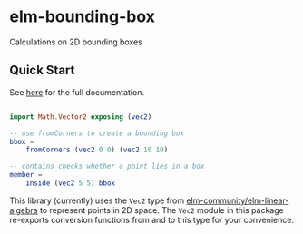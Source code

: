 # elm-bounding-box 

Calculations on 2D bounding boxes 



## Quick Start 

See [here](http://package.elm-lang.org/packages/folkertdev/elm-bounding-box/latest) for the full documentation.

```elm

import Math.Vector2 exposing (vec2)

-- use fromCorners to create a bounding box
bbox = 
    fromCorners (vec2 0 0) (vec2 10 10) 

-- contains checks whether a point lies in a box
member = 
    inside (vec2 5 5) bbox
```

This library (currently) uses the `Vec2` type from [elm-community/elm-linear-algebra](http://package.elm-lang.org/packages/elm-community/elm-linear-algebra/latest) to
represent points in 2D space. The `Vec2` module in this package re-exports conversion functions from and to this type for your convenience.
